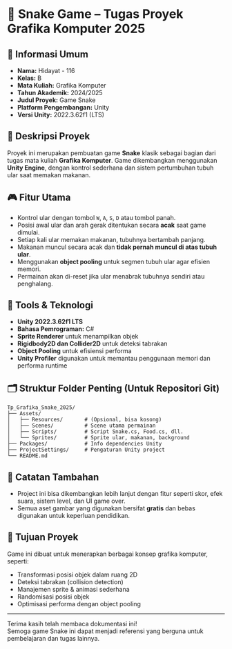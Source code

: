 # 🐍 Snake Game – Tugas Proyek Grafika Komputer 2025

## 🧾 Informasi Umum
- **Nama:** Hidayat - 116
- **Kelas:** B
- **Mata Kuliah:** Grafika Komputer  
- **Tahun Akademik:** 2024/2025
- **Judul Proyek:** Game Snake  
- **Platform Pengembangan:** Unity  
- **Versi Unity:** 2022.3.62f1 (LTS)

## 📝 Deskripsi Proyek
Proyek ini merupakan pembuatan game **Snake** klasik sebagai bagian dari tugas mata kuliah **Grafika Komputer**. Game dikembangkan menggunakan **Unity Engine**, dengan kontrol sederhana dan sistem pertumbuhan tubuh ular saat memakan makanan.

## 🎮 Fitur Utama
- Kontrol ular dengan tombol `W`, `A`, `S`, `D` atau tombol panah.
- Posisi awal ular dan arah gerak ditentukan secara **acak** saat game dimulai.
- Setiap kali ular memakan makanan, tubuhnya bertambah panjang.
- Makanan muncul secara acak dan **tidak pernah muncul di atas tubuh ular**.
- Menggunakan **object pooling** untuk segmen tubuh ular agar efisien memori.
- Permainan akan di-reset jika ular menabrak tubuhnya sendiri atau penghalang.

## 🧱 Tools & Teknologi
- **Unity 2022.3.62f1 LTS**
- **Bahasa Pemrograman:** C#
- **Sprite Renderer** untuk menampilkan objek
- **Rigidbody2D dan Collider2D** untuk deteksi tabrakan
- **Object Pooling** untuk efisiensi performa
- **Unity Profiler** digunakan untuk memantau penggunaan memori dan performa runtime

## 🗂️ Struktur Folder Penting (Untuk Repositori Git)

```
Tp_Grafika_Snake_2025/
├── Assets/
│   ├── Resources/       # (Opsional, bisa kosong)
│   ├── Scenes/          # Scene utama permainan
│   ├── Scripts/         # Script Snake.cs, Food.cs, dll.
│   └── Sprites/         # Sprite ular, makanan, background
├── Packages/            # Info dependencies Unity
├── ProjectSettings/     # Pengaturan Unity project
└── README.md
```



## 🧠 Catatan Tambahan
- Project ini bisa dikembangkan lebih lanjut dengan fitur seperti skor, efek suara, sistem level, dan UI game over.
- Semua aset gambar yang digunakan bersifat **gratis** dan bebas digunakan untuk keperluan pendidikan.

## 🎯 Tujuan Proyek
Game ini dibuat untuk menerapkan berbagai konsep grafika komputer, seperti:
- Transformasi posisi objek dalam ruang 2D
- Deteksi tabrakan (collision detection)
- Manajemen sprite & animasi sederhana
- Randomisasi posisi objek
- Optimisasi performa dengan object pooling

---

Terima kasih telah membaca dokumentasi ini!  
Semoga game Snake ini dapat menjadi referensi yang berguna untuk pembelajaran dan tugas lainnya.
